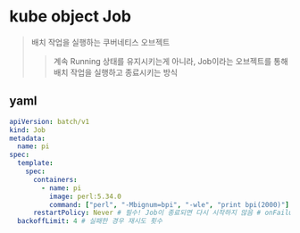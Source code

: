 # kube object Job

> 배치 작업을 실행하는 쿠버네티스 오브젝트
>
> > 계속 Running 상태를 유지시키는게 아니라, Job이라는 오브젝트를 통해 배치 작업을 실행하고 종료시키는 방식

## yaml

```yaml
apiVersion: batch/v1
kind: Job
metadata:
  name: pi
spec:
  template:
    spec:
      containers:
        - name: pi
          image: perl:5.34.0
          command: ["perl", "-Mbignum=bpi", "-wle", "print bpi(2000)"]
      restartPolicy: Never # 필수! Job이 종료되면 다시 시작하지 않음 # onFailure 실패한 노드에서 다시 실행
  backoffLimit: 4 # 실패한 경우 재시도 횟수
```

